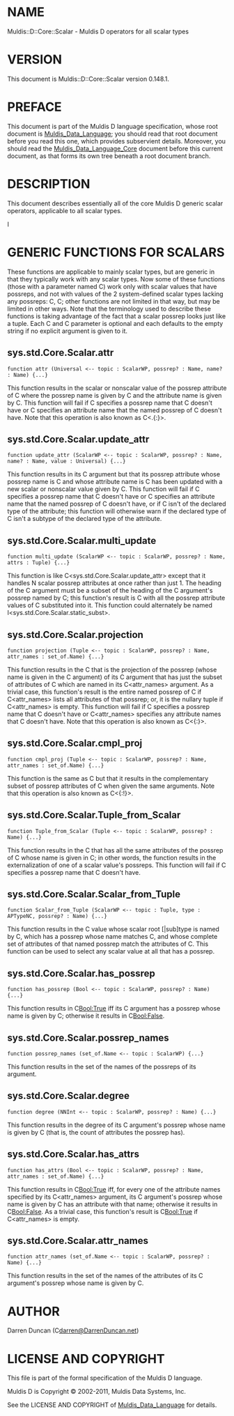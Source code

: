 # NAME

Muldis::D::Core::Scalar - Muldis D operators for all scalar types

# VERSION

This document is Muldis::D::Core::Scalar version 0.148.1.

# PREFACE

This document is part of the Muldis D language specification, whose root
document is [Muldis_Data_Language](Muldis_Data_Language.md); you should read that root document before
you read this one, which provides subservient details.  Moreover, you
should read the [Muldis_Data_Language_Core](Muldis_Data_Language_Core.md) document before this current
document, as that forms its own tree beneath a root document branch.

# DESCRIPTION

This document describes essentially all of the core Muldis D generic
scalar operators, applicable to all scalar types.

I<This documentation is pending.>

# GENERIC FUNCTIONS FOR SCALARS

These functions are applicable to mainly scalar types, but are generic in
that they typically work with any scalar types.  Now some of these
functions (those with a parameter named C<possrep>) work only with scalar
values that have possreps, and not with values of the 2 system-defined
scalar types lacking any possreps: C<Int>, C<String>; other functions are
not limited in that way, but may be limited in other ways.  Note that the
terminology used to describe these functions is taking advantage of the
fact that a scalar possrep looks just like a tuple.  Each C<possrep>
and C<name> parameter is optional and each defaults to the empty string if
no explicit argument is given to it.

## sys.std.Core.Scalar.attr

`function attr (Universal <-- topic : ScalarWP,
possrep? : Name, name? : Name) {...}`

This function results in the scalar or nonscalar value of the possrep
attribute of C<topic> where the possrep name is given by C<possrep> and the
attribute name is given by C<name>.  This function will fail if C<possrep>
specifies a possrep name that C<topic> doesn't have or C<name> specifies an
attribute name that the named possrep of C<topic> doesn't have.  Note that
this operation is also known as C<.{:}>.

## sys.std.Core.Scalar.update_attr

`function update_attr (ScalarWP <-- topic : ScalarWP, possrep? : Name,
name? : Name, value : Universal) {...}`

This function results in its C<topic> argument but that its possrep
attribute whose possrep name is C<possrep> and whose attribute name is
C<name> has been updated with a new scalar or nonscalar value given by
C<value>.  This function will fail if C<possrep> specifies a possrep name
that C<topic> doesn't have or C<name> specifies an attribute name that the
named possrep of C<topic> doesn't have, or if C<value> isn't of the
declared type of the attribute; this function will otherwise warn if the
declared type of C<value> isn't a subtype of the declared type of the
attribute.

## sys.std.Core.Scalar.multi_update

`function multi_update (ScalarWP <--
topic : ScalarWP, possrep? : Name, attrs : Tuple) {...}`

This function is like C<sys.std.Core.Scalar.update_attr> except that it
handles N scalar possrep attributes at once rather than just 1.  The
heading of the C<attrs> argument must be a subset of the heading of the
C<topic> argument's possrep named by C<possrep>; this function's result is
C<topic> with all the possrep attribute values of C<attrs> substituted into
it.  This function could alternately be named
I<sys.std.Core.Scalar.static_subst>.

## sys.std.Core.Scalar.projection

`function projection (Tuple <-- topic : ScalarWP,
possrep? : Name, attr_names : set_of.Name) {...}`

This function results in the C<Tuple> that is the projection of the
possrep (whose name is given in the C<possrep> argument) of its C<topic>
argument that has just the subset of attributes of C<topic> which are named
in its C<attr_names> argument.  As a trivial case, this function's result
is the entire named possrep of C<topic> if C<attr_names> lists all
attributes of that possrep; or, it is the nullary tuple if C<attr_names> is
empty.  This function will fail if C<possrep> specifies a possrep name that
C<topic> doesn't have or C<attr_names> specifies any attribute names that
C<topic> doesn't have.  Note that this operation is also known as C<{:}>.

## sys.std.Core.Scalar.cmpl_proj

`function cmpl_proj (Tuple <--
topic : ScalarWP, possrep? : Name, attr_names : set_of.Name) {...}`

This function is the same as C<projection> but that it results in the
complementary subset of possrep attributes of C<topic> when given the same
arguments.  Note that this operation is also known as C<{:!}>.

## sys.std.Core.Scalar.Tuple_from_Scalar

`function Tuple_from_Scalar (Tuple <--
topic : ScalarWP, possrep? : Name) {...}`

This function results in the C<Tuple> that has all the same attributes of
the possrep of C<topic> whose name is given in C<possrep>; in other words,
the function results in the externalization of one of a scalar value's
possreps.  This function will fail if C<possrep> specifies a possrep name
that C<topic> doesn't have.

## sys.std.Core.Scalar.Scalar_from_Tuple

`function Scalar_from_Tuple (ScalarWP <--
topic : Tuple, type : APTypeNC, possrep? : Name) {...}`

This function results in the C<ScalarWP> value whose scalar root
[|sub]type is named by C<type>, which has a possrep whose name matches
C<possrep>, and whose complete set of attributes of that named possrep
match the attributes of C<topic>.  This function can be used to select any
scalar value at all that has a possrep.

## sys.std.Core.Scalar.has_possrep

`function has_possrep (Bool <-- topic : ScalarWP,
possrep? : Name) {...}`

This function results in C<Bool:True> iff its C<topic> argument has a
possrep whose name is given by C<possrep>; otherwise it results in
C<Bool:False>.

## sys.std.Core.Scalar.possrep_names

`function possrep_names (set_of.Name <-- topic : ScalarWP) {...}`

This function results in the set of the names of the possreps of its
argument.

## sys.std.Core.Scalar.degree

`function degree (NNInt <-- topic : ScalarWP, possrep? : Name) {...}`

This function results in the degree of its C<topic> argument's possrep
whose name is given by C<possrep> (that is, the count of attributes the
possrep has).

## sys.std.Core.Scalar.has_attrs

`function has_attrs (Bool <-- topic : ScalarWP,
possrep? : Name, attr_names : set_of.Name) {...}`

This function results in C<Bool:True> iff, for every one of the attribute
names specified by its C<attr_names> argument, its C<topic> argument's
possrep whose name is given by C<possrep> has an attribute with that name;
otherwise it results in C<Bool:False>.  As a trivial case, this function's
result is C<Bool:True> if C<attr_names> is empty.

## sys.std.Core.Scalar.attr_names

`function attr_names (set_of.Name <--
topic : ScalarWP, possrep? : Name) {...}`

This function results in the set of the names of the attributes of its
C<topic> argument's possrep whose name is given by C<possrep>.

# AUTHOR

Darren Duncan (C<darren@DarrenDuncan.net>)

# LICENSE AND COPYRIGHT

This file is part of the formal specification of the Muldis D language.

Muldis D is Copyright © 2002-2011, Muldis Data Systems, Inc.

See the LICENSE AND COPYRIGHT of [Muldis_Data_Language](Muldis_Data_Language.md) for details.

